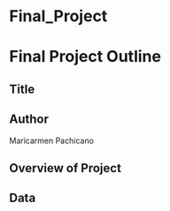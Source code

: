 # Final_Project
# Final Project Outline

## Title

## Author
Maricarmen Pachicano

## Overview of Project

## Data
